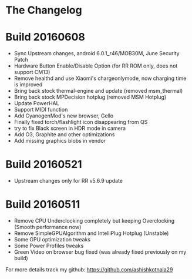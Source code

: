 # The Changelog

# Build 20160608

- Sync Upstream changes, android 6.0.1_r46/MOB30M, June Security Patch
- Hardware Button Enable/Disable Option (for RR ROM only, does not support CM13)
- Remove healthd and use Xiaomi's chargeonlymode, now charging time is improved
- Bring back stock thermal-engine and update (removed msm_thermal)
- Bring back stock MPDecision hotplug (removed MSM Hotplug)
- Update PowerHAL
- Support MIDI function
- Add CyanogenMod's new browser, Gello
- Finally fixed torch/flashlight icon disappearing from QS
- try to fix Black screen in HDR mode in camera
- Add O3, Graphite and other optimizations
- Add missing graphics blobs in vendor

# Build 20160521

- Upstream changes only for RR v5.6.9 update

# Build 20160511

- Remove CPU Underclocking completely but keeping Overclocking (Smooth performance now)
- Remove SimpleGPUAlgorithm and IntelliPlug Hotplug (Unstable)
- Some GPU optimization tweaks
- Some Power Profiles tweaks
- Green Video on browser bug fixed (was already fixed previously on my build)

For more details track my github: https://github.com/ashishkotnala29
